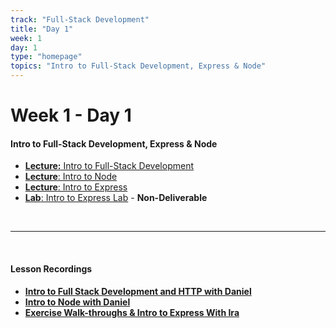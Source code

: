 ```yaml
---
track: "Full-Stack Development"
title: "Day 1"
week: 1
day: 1
type: "homepage"
topics: "Intro to Full-Stack Development, Express & Node"
---
```


# Week 1 - Day 1

#### Intro to Full-Stack Development, Express & Node
- [**Lecture:** Intro to Full-Stack Development](/full-stack-development/week-1/day-1/lecture-materials/intro-to-full-stack-development/)
- [**Lecture**: Intro to Node](/full-stack-development/week-1/day-1/lecture-materials/intro-to-node/)
- [**Lecture**: Intro to Express](/full-stack-development/week-1/day-1/lecture-materials/intro-to-express/)
- [**Lab**: Intro to Express Lab](/full-stack-development/week-1/day-1/labs/intro-to-express-lab/) - **Non-Deliverable**



<br>
<hr>
<br>



#### Lesson Recordings

- [**Intro to Full Stack Development and HTTP with Daniel**](https://generalassembly.zoom.us/rec/share/W9X34sLUdzs8Q5BI254I8-lTLnlnZQURSRoMJ65wLp_J-Zo8NH9pev6SHrBEJCyg.puHQN1ToBL_IpgrC?startTime=1604329444000)
- [**Intro to Node with Daniel**](https://generalassembly.zoom.us/rec/share/W9X34sLUdzs8Q5BI254I8-lTLnlnZQURSRoMJ65wLp_J-Zo8NH9pev6SHrBEJCyg.puHQN1ToBL_IpgrC?startTime=1604334113000)
- [**Exercise Walk-throughs & Intro to Express With Ira**](https://generalassembly.zoom.us/rec/share/W9X34sLUdzs8Q5BI254I8-lTLnlnZQURSRoMJ65wLp_J-Zo8NH9pev6SHrBEJCyg.puHQN1ToBL_IpgrC?startTime=1604345735000)




